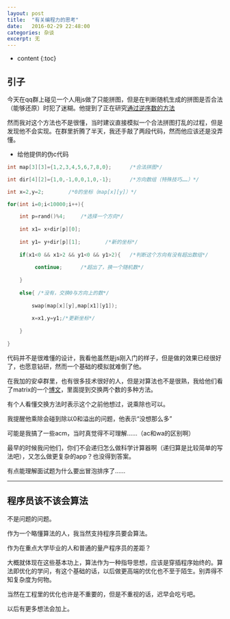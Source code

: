 ```yaml
---
layout: post
title:  "有关编程力的思考"
date:   2016-02-29 22:48:00
categories: 杂谈
excerpt: 无
---
```

* content
{:toc}

## 引子

今天在qq群上碰见一个人用js做了只能拼图，但是在判断随机生成的拼图是否合法（能够还原）时犯了迷糊。他提到了正在研究[通过逆序数的方法](http://bbs.csdn.net/topics/270037619)

然而我对这个方法也不是很懂，当时建议直接模拟一个合法拼图打乱的过程，但是发现他不会实现。在群里折腾了半天，我还手敲了两段代码，然而他应该还是没弄懂。

* 给他提供的伪c代码

```c
int map[3][3]={1,2,3,4,5,6,7,8,0};		/*合法拼图*/

int dir[4][2]={1,0,-1,0,0,1,0,-1};		/*方向数组（特殊技巧……）*/

int x=2,y=2;		/*0的坐标（map[x][y]）*/

for(int i=0;i<10000;i++){

	int p=rand()%4;		/*选择一个方向*/
	
	int x1= x+dir[p][0];
	
	int y1= y+dir[p][1];		/*新的坐标*/
	
	if(x1<0 && x1>2 && y1<0 && y1>2){	/*判断这个方向有没有超出数组*/
	
		 continue;		/*超出了，换一个随机数*/
		 
	}
		 
	else{ /*没有，交换0与方向上的数*/
	
		swap(map[x][y],map[x1][y1]);
		
		x=x1,y=y1;/*更新坐标*/
		
	}
	
}
```

代码并不是很难懂的设计，我看他虽然是js刚入门的样子，但是做的效果已经很好了，也愿意钻研，然而一个基础的模拟就难倒了他。

在我加的安卓群里，也有很多技术很好的人，但是对算法也不是很熟，我给他们看了matrix的一个[博文](http://www.matrix67.com/blog/archives/263)，里面提到交换两个数的多种方法。

有个人看懂交换方法时表示这个之前他想过，说乘除也可以。

我提醒他乘除会碰到除以0和溢出的问题，他表示“没想那么多”

可能是我搞了一些acm，当时真觉得不可理解……（ac和wa的区别啊）

最早的时候我问他们，你们不会递归怎么做科学计算器啊（递归算是比较简单的写法吧），又怎么做更复杂的app？也没得到答案。

有点能理解面试题为什么要出冒泡排序了……

---

## 程序员该不该会算法

不是问题的问题。

作为一个略懂算法的人，我当然支持程序员要会算法。

作为在重点大学毕业的人和普通的量产程序员的差距？

大概就体现在这些基本功上，算法作为一种指导思想，应该是穿插程序始终的。算法即优化的学问，有这个基础的话，以后做更高端的优化也不至于陌生。别弄得不知复杂度为何物。

当然在工程里的优化也许是不重要的，但是不重视的话，迟早会吃亏吧。

以后有更多想法会加上。